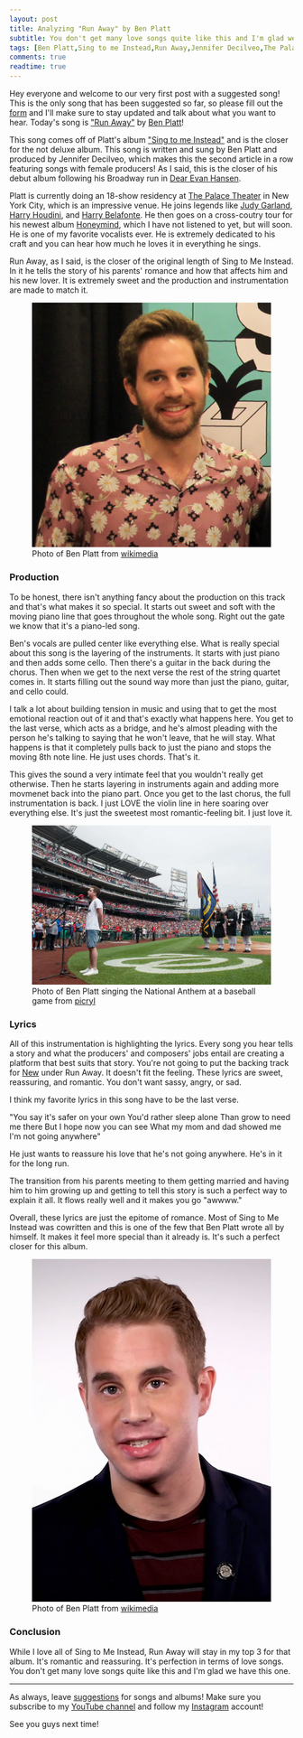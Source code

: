 ```yaml
---
layout: post
title: Analyzing "Run Away" by Ben Platt
subtitle: You don't get many love songs quite like this and I'm glad we have this one.
tags: [Ben Platt,Sing to me Instead,Run Away,Jennifer Decilveo,The Palace Theater,Dear Evan Hansen,Judy Garland,Harry Houdini,Harry Belafonte,New]
comments: true
readtime: true
---
```


Hey everyone and welcome to our very first post with a suggested song! This is the only song that has been suggested so far, so please fill out the [form](/suggestionsform.md) and I'll make sure to stay updated and talk about what you want to hear. Today's song is ["Run Away"](https://youtu.be/MV27NJwIA2c?si=eCE8NU-ZpGc1sP6U) by [Ben Platt](https://www.instagram.com/bensplatt)!

This song comes off of Platt's album ["Sing to me Instead"](https://youtube.com/playlist?list=OLAK5uy_lRmOhF6eykbRDoHbxLZtX_O8Ia_QIbpoQ&si=tGAQdrz2ISIQgf-a) and is the closer for the not deluxe album. This song is written and sung by Ben Platt and produced by Jennifer Decilveo, which makes this the second article in a row featuring songs with female producers! As I said, this is the closer of his debut album following his Broadway run in [Dear Evan Hansen](https://youtube.com/playlist?list=OLAK5uy_nwNaw8KiCpogGv4gE_tiQcTTymDx9maSU&si=J6fii66pzn8-Yngw).

Platt is currently doing an 18-show residency at [The Palace Theater](https://en.wikipedia.org/wiki/Palace_Theatre_(New_York_City)) in New York City, which is an impressive venue. He joins legends like [Judy Garland](https://en.wikipedia.org/wiki/Judy_Garland), [Harry Houdini](https://en.wikipedia.org/wiki/Harry_Houdini), and [Harry Belafonte](https://en.wikipedia.org/wiki/Harry_Belafonte). He then goes on a cross-coutry tour for his newest album [Honeymind](https://youtube.com/playlist?list=OLAK5uy_mpdV4Zq0WJS11ccUeZXUBRutdmIJvm4p8&si=2INKS7C92zWvFSFh), which I have not listened to yet, but will soon. He is one of my favorite vocalists ever. He is extremely dedicated to his craft and you can hear how much he loves it in everything he sings.

Run Away, as I said, is the closer of the original length of Sing to Me Instead. In it he tells the story of his parents' romance and how that affects him and his new lover. It is extremely sweet and the production and instrumentation are made to match it.

<figure>
    <img src="/assets/img/Ben-Platt-1.jpg" alt="Photo of Ben Platt from wikimedia">
    <figcaption>Photo of Ben Platt from <a href="https://upload.wikimedia.org/wikipedia/commons/e/e3/Run_This_Town_cast_-_Ben_Platt_%2832397302827%29_%28cropped%29.jpg">wikimedia</a></figcaption>
</figure>

### Production

To be honest, there isn't anything fancy about the production on this track and that's what makes it so special. It starts out sweet and soft with the moving piano line that goes throughout the whole song. Right out the gate we know that it's a piano-led song.

Ben's vocals are pulled center like everything else. What is really special about this song is the layering of the instruments. It starts with just piano and then adds some cello. Then there's a guitar in the back during the chorus. Then when we get to the next verse the rest of the string quartet comes in. It starts filling out the sound way more than just the piano, guitar, and cello could.

I talk a lot about building tension in music and using that to get the most emotional reaction out of it and that's exactly what happens here. You get to the last verse, which acts as a bridge, and he's almost pleading with the person he's talking to saying that he won't leave, that he will stay. What happens is that it completely pulls back to just the piano and stops the moving 8th note line. He just uses chords. That's it.

This gives the sound a very intimate feel that you wouldn't really get otherwise. Then he starts layering in instruments again and adding more movmenet back into the piano part. Once you get to the last chorus, the full instrumentation is back. I just LOVE the violin line in here soaring over everything else. It's just the sweetest most romantic-feeling bit. I just love it.

<figure>
    <img src="/assets/img/Ntl-Anthem-Ben.jpg" alt="Photo of Ben Platt singing the National Anthem at a baseball game from picryl">
    <figcaption>Photo of Ben Platt singing the National Anthem at a baseball game from <a href="https://picryl.com/media/ben-platt-sings-the-national-anthem-before-the-start-0b3875">picryl</a></figcaption>
</figure>

### Lyrics

All of this instrumentation is highlighting the lyrics. Every song you hear tells a story and what the producers' and composers' jobs entail are creating a platform that best suits that story. You're not going to put the backing track for [New](https://youtu.be/-aLH0UYvfC4?si=gtGrdb9v6MJjeduV) under Run Away. It doesn't fit the feeling. These lyrics are sweet, reassuring, and romantic. You don't want sassy, angry, or sad.

I think my favorite lyrics in this song have to be the last verse.

"You say it's safer on your own
You'd rather sleep alone
Than grow to need me there
But I hope now you can see
What my mom and dad showed me
I'm not going anywhere"

He just wants to reassure his love that he's not going anywhere. He's in it for the long run.

The transition from his parents meeting to them getting married and having him to him growing up and getting to tell this story is such a perfect way to explain it all. It flows really well and it makes you go "awwww."

Overall, these lyrics are just the epitome of romance. Most of Sing to Me Instead was cowritten and this is one of the few that Ben Platt wrote all by himself. It makes it feel more special than it already is. It's such a perfect closer for this album.

<figure>
    <img src="/assets/img/Ben_Platt_June_2017.jpg" alt="Photo of Ben Platt from wikimedia">
    <figcaption>Photo of Ben Platt from <a href="https://commons.wikimedia.org/wiki/File:Ben_Platt_June_2017_%28cropped%29.jpg">wikimedia</a></figcaption>
</figure>

### Conclusion

While I love all of Sing to Me Instead, Run Away will stay in my top 3 for that album. It's romantic and reassuring. It's perfection in terms of love songs. You don't get many love songs quite like this and I'm glad we have this one.

---

As always, leave [suggestions](/suggestionsform) for songs and albums! Make sure you subscribe to my [YouTube channel](https://www.youtube.com/channel/UCJjN0ekhHr2-lyNhRAMcpOA) and follow my [Instagram](https://www.instagram.com/musicbymadds23) account!

See you guys next time!